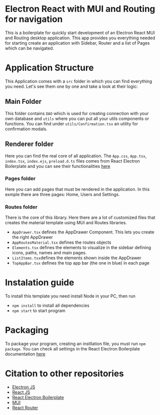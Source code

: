 
# Electron React with MUI and Routing for navigation
This is a boilerplate for quickly start development of an Electron React MUI and Routing desktop application. This app provides you everything needed for starting create an application with Sidebar, Router and a list of Pages which can be navigated. 

# Application Structure
This Application comes with a `src` folder in which you can find everything you need. Let's see them one by one and take a look at their logic:
## Main Folder
This folder contains `DAO` which is used for creating connection with your own database and `utils` where you can put all your utils components or functions. You can find under `utils/Confirmation.tsx` an utility for confirmation modals. 
## Renderer folder
Here you can find the real core of all application. The `App.css`, `App.tsx`, `index.tsx`, `index.ejs`, `preload.d.ts` files comes from React Electron Boilerplate and you can see their functionalities [here](https://github.com/electron-react-boilerplate/electron-react-boilerplate)
### Pages folder
Here you can add pages that must be rendered in the application. In this exmple there are three pages: Home, Users and Settings. 
### Routes folder
There is the core of this library. Here there are a lot of customized files that creates the material template using MUI and Routes libraries. 
- `AppDrawer.tsx` defines the AppDrawer Component. This lets you create the right AppDrawer
- `AppRoutesMaterial.tsx` defines the routes objects 
- `Elements.tsx` defines the elements to visualize in the sidebar defining icons, paths, names and main pages.
- `ListItems.tsx`defines the elements shown inside the AppDrawer
- `TopAppBar.tsx` defines the top app bar (the one in blue) in each page

# Instalation guide
To install this template you need install Node in your PC, then run 
- `npm install` to install all dependencies
- `npm start` to start program

# Packaging
To package your program, creating an instllation file, you must run `npm package`. You can check all settings in the React Electron Boilerplate documentation [here](https://github.com/electron-react-boilerplate/electron-react-boilerplate)

# Citation to other repositories
- [Electron JS](https://www.electronjs.org)
- [React JS](https://reactjs.org)
- [React Electron Boilerplate](https://electron-react-boilerplate.js.org)
- [MUI](https://mui.com)
- [React Router](https://reactrouter.com)
